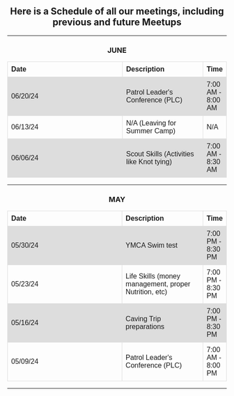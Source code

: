 <h2>Here is a Schedule of all our meetings, including previous and future Meetups</h2>

<hr>

<h3>JUNE</h3>

<table>
  <tr>
    <th>Date</th>
    <th>Description</th>
    <th>Time</th>
  </tr>
  <tr>
    <td>06/20/24</td>
    <td>Patrol Leader's Conference (PLC)</td>
    <td>7:00 AM - 8:00 AM</td>
  </tr>
  <tr>
    <td>06/13/24</td>
    <td>N/A (Leaving for Summer Camp)</td>
    <td>N/A</td>
  </tr>
  <tr>
    <td>06/06/24</td>
    <td>Scout Skills (Activities like Knot tying)</td>
    <td>7:00 AM - 8:30 AM</td>
  </tr>

</table>

<hr>

<h3>MAY</h3>

<table>
  <tr>
    <th>Date</th>
    <th>Description</th>
    <th>Time</th>
  </tr>
  <tr>
    <td>05/30/24</td>
    <td>YMCA Swim test</td>
    <td>7:00 PM - 8:30 PM</td>
  </tr>
  <tr>
    <td>05/23/24</td>
    <td>Life Skills (money management, proper Nutrition, etc)</td>
    <td>7:00 PM - 8:30 PM</td>
  </tr>
  <tr>
    <td>05/16/24</td>
    <td>Caving Trip preparations</td>
    <td>7:00 PM - 8:30 PM</td>
  </tr>
  <tr>
    <td>05/09/24</td>
    <td>Patrol Leader's Conference (PLC)</td>
    <td>7:00 AM - 8:00 PM</td>
  </tr>

</table>

<hr>




<style>
  
table {
  font-family: arial, sans-serif;
  border-collapse: collapse;
  width: 100%;
}

td, th {
  border: 1px solid #dddddd;
  text-align: left;
  padding: 8px;
  width: 60%;
}

tr:nth-child(even) {
  background-color: #dddddd;
}

body {

text-align: center;
  
}

  
</style>
